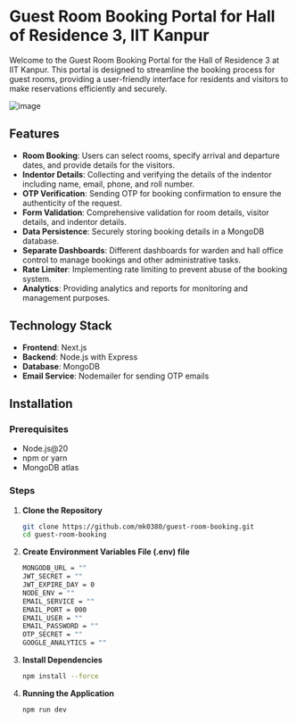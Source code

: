 # Guest Room Booking Portal for Hall of Residence 3, IIT Kanpur

Welcome to the Guest Room Booking Portal for the Hall of Residence 3 at IIT Kanpur. This portal is designed to streamline the booking process for guest rooms, providing a user-friendly interface for residents and visitors to make reservations efficiently and securely.

![image](https://github.com/mk0380/Hall_3_GuestRoom/assets/123063925/d0369d7e-6704-42a2-bbf8-d9a9c18fd27d)


## Features

- **Room Booking**: Users can select rooms, specify arrival and departure dates, and provide details for the visitors.
- **Indentor Details**: Collecting and verifying the details of the indentor including name, email, phone, and roll number.
- **OTP Verification**: Sending OTP for booking confirmation to ensure the authenticity of the request.
- **Form Validation**: Comprehensive validation for room details, visitor details, and indentor details.
- **Data Persistence**: Securely storing booking details in a MongoDB database.
- **Separate Dashboards**: Different dashboards for warden and hall office control to manage bookings and other administrative tasks.
- **Rate Limiter**: Implementing rate limiting to prevent abuse of the booking system.
- **Analytics**: Providing analytics and reports for monitoring and management purposes.

  
## Technology Stack

- **Frontend**: Next.js
- **Backend**: Node.js with Express
- **Database**: MongoDB
- **Email Service**: Nodemailer for sending OTP emails


## Installation

### Prerequisites

- Node.js@20
- npm or yarn
- MongoDB atlas

### Steps

1. **Clone the Repository**
   ```bash
   git clone https://github.com/mk0380/guest-room-booking.git
   cd guest-room-booking
2. **Create Environment Variables File (.env) file**
   ```bash
   MONGODB_URL = ""
   JWT_SECRET = ""
   JWT_EXPIRE_DAY = 0
   NODE_ENV = ""
   EMAIL_SERVICE = ""
   EMAIL_PORT = 000
   EMAIL_USER = ""
   EMAIL_PASSWORD = ""
   OTP_SECRET = ""
   GOOGLE_ANALYTICS = ""
3. **Install Dependencies**
   ```bash
   npm install --force
4. **Running the Application**
   ```bash
   npm run dev
